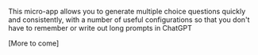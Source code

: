 This micro-app allows you to generate multiple choice questions quickly and consistently, with a number of useful configurations so that you don't have to remember or write out long prompts in ChatGPT

[More to come]
